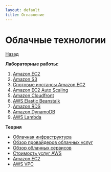 ```yaml
---
layout: default
title: Оглавление
---
```


# Облачные технологии

[Назад](../)

**Лабораторные работы:**
1. [Amazon EC2](./lab1_ec2)
2. [Amazon S3](./lab2_s3)
3. [Спотовые инстансы Amazon EC2](./lab3_spot_ec2)
4. [Amazon EC2 Auto Scaling](./lab4_ec2_auto_scaling)
5. [Amazon Cloudfront](./lab5_cloudfront)
6. [AWS Elastic Beanstalk](./lab6_beanstalk)
7. [Amazon RDS](./lab7_rds)
8. [Amazon DynamoDB](./lab8_dynamodb)
9. [AWS Lambda](./lab9_lambda)

**Теория**

* [Облачная инфраструктура](./theory_infrastructure)
* [Обзор провайдеров облачных услуг](./theory_providers)
* [Обзор облачных сервисов](./provider_services)
* [Стоимость услуг AWS](theory_aws_costs)
* [Amazon EC2](./theory_aws_ec2)
* [AWS VPC](theory_aws_vpc)
